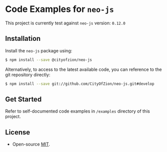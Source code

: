 # Code Examples for `neo-js`

This project is currently test against `neo-js` version: `0.12.0`

## Installation

Install the `neo-js` package using:

```bash
$ npm install --save @cityofzion/neo-js
```

Alternatively, to access to the latest available code, you can reference to the git repository directly:

```bash
$ npm install --save git://github.com/CityOfZion/neo-js.git#develop
```

## Get Started

Refer to self-documented code examples in `/examples` directory of this project.

## License

* Open-source [MIT](https://github.com/rockacola/neo-js-examples/blob/master/LICENSE.md).
